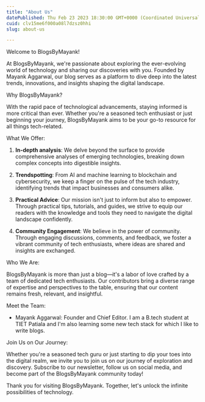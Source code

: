 ```yaml
---
title: "About Us"
datePublished: Thu Feb 23 2023 18:30:00 GMT+0000 (Coordinated Universal Time)
cuid: clv15me6f000a08l7dzsz0hhi
slug: about-us

---
```


Welcome to BlogsByMayank!

At BlogsByMayank, we're passionate about exploring the ever-evolving world of technology and sharing our discoveries with you. Founded by Mayank Aggarwal, our blog serves as a platform to dive deep into the latest trends, innovations, and insights shaping the digital landscape.

Why BlogsByMayank?

With the rapid pace of technological advancements, staying informed is more critical than ever. Whether you're a seasoned tech enthusiast or just beginning your journey, BlogsByMayank aims to be your go-to resource for all things tech-related.

What We Offer:

1. **In-depth analysis**: We delve beyond the surface to provide comprehensive analyses of emerging technologies, breaking down complex concepts into digestible insights.
    
2. **Trendspotting**: From AI and machine learning to blockchain and cybersecurity, we keep a finger on the pulse of the tech industry, identifying trends that impact businesses and consumers alike.
    
3. **Practical Advice**: Our mission isn't just to inform but also to empower. Through practical tips, tutorials, and guides, we strive to equip our readers with the knowledge and tools they need to navigate the digital landscape confidently.
    
4. **Community Engagement**: We believe in the power of community. Through engaging discussions, comments, and feedback, we foster a vibrant community of tech enthusiasts, where ideas are shared and insights are exchanged.
    

Who We Are:

BlogsByMayank is more than just a blog—it's a labor of love crafted by a team of dedicated tech enthusiasts. Our contributors bring a diverse range of expertise and perspectives to the table, ensuring that our content remains fresh, relevant, and insightful.

Meet the Team:

* Mayank Aggarwal: Founder and Chief Editor. I am a B.tech student at TIET Patiala and I'm also learning some new tech stack for which I like to write blogs.
    

Join Us on Our Journey:

Whether you're a seasoned tech guru or just starting to dip your toes into the digital realm, we invite you to join us on our journey of exploration and discovery. Subscribe to our newsletter, follow us on social media, and become part of the BlogsByMayank community today!

Thank you for visiting BlogsByMayank. Together, let's unlock the infinite possibilities of technology.